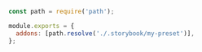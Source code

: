 ```js filename=".storybook/main.js" renderer="common" language="js"
const path = require('path');

module.exports = {
  addons: [path.resolve('./.storybook/my-preset')],
};
```
